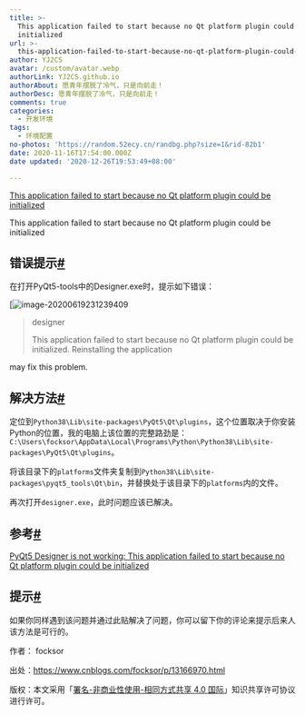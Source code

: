 ```yaml
---
title: >-
  This application failed to start because no Qt platform plugin could be
  initialized
url: >-
  this-application-failed-to-start-because-no-qt-platform-plugin-could-be-initialized
author: YJ2CS
avatar: /custom/avatar.webp
authorLink: YJ2CS.github.io
authorAbout: 愿青年摆脱了冷气，只是向前走！
authorDesc: 愿青年摆脱了冷气，只是向前走！
comments: true
categories:
  - 开发环境
tags:
  - 环境配置
no-photos: 'https://random.52ecy.cn/randbg.php?size=1&rid-82b1'
date: 2020-11-16T17:54:00.000Z
date updated: '2020-12-26T19:53:49+08:00'

---
```


[This application failed to start because no Qt platform plugin could be initialized](https://www.cnblogs.com/focksor/p/13166970.html)

This application failed to start because no Qt platform plugin could be initialized

## 错误提示[#](https://www.cnblogs.com/focksor/p/13166970.html#2077802124)

在打开PyQt5-tools中的Designer.exe时，提示如下错误：

[![image-20200619231239409](https://gitee.com/focksor/giteePagesImgs/raw/master/image-20200619231239409.png)

> designer
>
> This application failed to start because no Qt platform plugin could be initialized. Reinstalling the application

may fix this problem.

## 解决方法[#](https://www.cnblogs.com/focksor/p/13166970.html#3178058157)

定位到`Python38\Lib\site-packages\PyQt5\Qt\plugins`，这个位置取决于你安装Python的位置，我的电脑上该位置的完整路劲是：`C:\Users\focksor\AppData\Local\Programs\Python\Python38\Lib\site-packages\PyQt5\Qt\plugins`。

将该目录下的`platforms`文件夹复制到`Python38\Lib\site-packages\pyqt5_tools\Qt\bin`，并替换处于该目录下的`platforms`内的文件。

再次打开`designer.exe`，此时问题应该已解决。

## 参考[#](https://www.cnblogs.com/focksor/p/13166970.html#3116096095)

[PyQt5 Designer is not working: This application failed to start because no Qt platform plugin could be initialized](https://stackoverflow.com/questions/61324972/pyqt5-designer-is-not-working-this-application-failed-to-start-because-no-qt-pl)

## 提示[#](https://www.cnblogs.com/focksor/p/13166970.html#3574183339)

如果你同样遇到该问题并通过此贴解决了问题，你可以留下你的评论来提示后来人该方法是可行的。

作者： focksor

出处：<https://www.cnblogs.com/focksor/p/13166970.html>

版权：本文采用「[署名-非商业性使用-相同方式共享 4.0 国际](https://creativecommons.org/licenses/by-nc-sa/4.0/)」知识共享许可协议进行许可。
